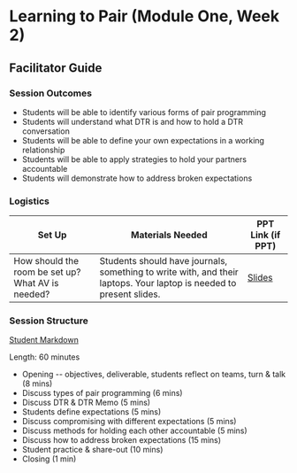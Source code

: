 # Learning to Pair (Module One, Week 2)
## Facilitator Guide

### Session Outcomes
* Students will be able to identify various forms of pair programming
* Students will understand what DTR is and how to hold a DTR conversation
* Students will be able to define your own expectations in a working relationship
* Students will be able to apply strategies to hold your partners accountable
* Students will demonstrate how to address broken expectations

### Logistics

| Set Up | Materials Needed | PPT Link (if PPT)|
| ------ | ---------------- | ---------------- |
| How should the room be set up? What AV is needed? | Students should have journals, something to write with, and their laptops. Your laptop is needed to present slides. | [Slides](https://docs.google.com/presentation/d/1_ZfOvYNMeOQeks4CBioyMZy3mm_5pWdyX6Tp9Ej4OLw/edit?usp=sharing) |

### Session Structure

[Student Markdown](https://github.com/turingschool/career-development-curriculum/blob/master/module_one/learning_to_pair.md)

Length: 60 minutes

* Opening -- objectives, deliverable, students reflect on teams, turn & talk (8 mins)
* Discuss types of pair programming (6 mins)
* Discuss DTR & DTR Memo (5 mins)
* Students define expectations (5 mins)
* Discuss compromising with different expectations (5 mins)
* Discuss methods for holding each other accountable (5 mins)
* Discuss how to address broken expectations (15 mins)
* Student practice & share-out (10 mins)
* Closing (1 min)


